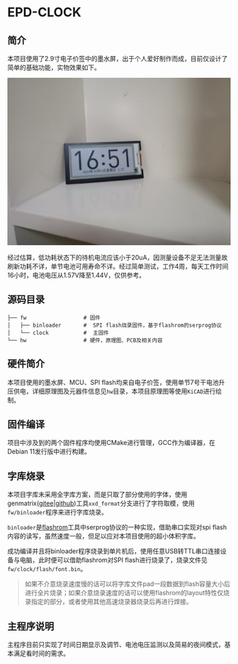 # EPD-CLOCK

## 简介

本项目使用了2.9寸电子价签中的墨水屏，出于个人爱好制作而成，目前仅设计了简单的基础功能，实物效果如下。

![外观](clock.jpg)

经过估算，低功耗状态下的待机电流应该小于20uA，因测量设备不足无法测量故刷新功耗不详，单节电池可用寿命不详。经过简单测试，工作4周，每天工作时间16小时，电池电压从1.57V降至1.44V，仅供参考。

## 源码目录

```
├── fw                  # 固件
│   ├── binloader       #  SPI flash烧录固件，基于flashrom的serprog协议
│   └── clock           #  主固件
└── hw                  # 硬件，原理图、PCB及相关内容
```

## 硬件简介

本项目使用的墨水屏、MCU、SPI flash均来自电子价签，使用单节7号干电池升压供电，详细原理图及元器件信息见`hw`目录，本项目原理图等使用`KiCAD`进行绘制。

## 固件编译

项目中涉及到的两个固件程序均使用CMake进行管理，GCC作为编译器，在Debian 11发行版中进行构建。

## 字库烧录

本项目字库未采用全字库方案，而是只取了部分使用的字体，使用genmatrix([gitee](https://gitee.com/ieiao/genmatrix)|[github](https://github.com/ieiao/genmatrix))工具`xxd_format`分支进行了字符取模，使用`fw/binloader`程序来进行字库烧录。

`binloader`是[flashrom](https://flashrom.org/Flashrom)工具中serprog协议的一种实现，借助串口实现对spi flash内容的读写，虽然速度一般，但足以应对本项目使用的超小体积字库。

成功编译并且将binloader程序烧录到单片机后，使用任意USB转TTL串口连接设备与电脑，此时便可以借助flashrom对SPI flash进行烧录了，烧录文件见`fw/clock/flash/font.bin`。

> 如果不介意烧录速度慢的话可以将字库文件pad一段数据到flash容量大小后进行全片烧录；如果介意烧录速度的话可以使用flashrom的layout特性仅烧录指定的部分，或者使用其他高速烧录器烧录后再进行焊接。

## 主程序说明

主程序目前只实现了时间日期显示及调节、电池电压监测以及简易的夜间模式，基本满足看时间的需求。

